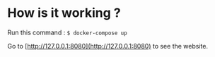 # How is it working ?

Run this command : `$ docker-compose up`

Go to [http://127.0.0.1:8080](http://127.0.0.1:8080) to see the website.
